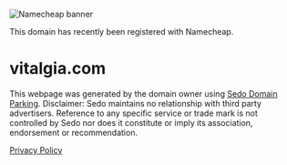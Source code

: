 ![Namecheap banner](https://img.sedoparking.com/templates/images/hero_nc.svg)

This domain has recently been registered with Namecheap.


# vitalgia.com

This webpage was generated by the domain owner using [Sedo Domain Parking](https://www.sedo.com/services/parking.php3). Disclaimer: Sedo maintains no relationship with third party advertisers. Reference to any specific service or trade mark is not controlled by Sedo nor does it constitute or imply its association, endorsement or recommendation.


[Privacy Policy](https://www.vitalgia.com/#)